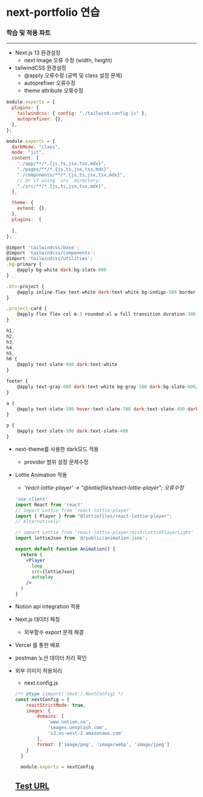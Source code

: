 # next-portfolio 연습

### 학습 및 적용 파트

---

- Next.js 13 환경설정
    - next Image 오류 수정 (width, height)
- tailwindCSS 환경설정
    - @apply 오류수정 (공백 및 class 설정 문제)
    - autoprefixer 오류수정
    - theme attribute 오류수정

```jsx
module.exports = {
  plugins: {
    tailwindcss: { config: "./tailwind.config.js" },
    autoprefixer: {},
  },
};
```

```jsx
module.exports = {
  darkMode: "class",
  mode: "jit",
  content: [
    "./app/**/*.{js,ts,jsx,tsx,mdx}",
    "./pages/**/*.{js,ts,jsx,tsx,mdx}",
    "./components/**/*.{js,ts,jsx,tsx,mdx}",
    // Or if using `src` directory:
    "./src/**/*.{js,ts,jsx,tsx,mdx}",
  ],

  theme: {
    extend: {},
  },
  plugins:  [
  
  ],
};
```

```jsx
@import 'tailwindcss/base';
@import 'tailwindcss/components';
@import 'tailwindcss/utilities';
.bg-primary {
    @apply bg-white dark:bg-slate-800
}

.btn-project {
    @apply inline-flex text-white dark:text-white bg-indigo-500 border-0 py-2 px-6 focus:outline-none hover:bg-indigo-600 rounded text-lg
}

.project-card {
    @apply flex flex-col m-3 rounded-xl w-full transition duration-300 transform border border-gray-300 hover:scale-105 hover:shadow-lg dark:border-gray-200/50 dark:hover:shadow-gray-400/40 hover:text-blue-600
}

h1,
h2,
h3,
h4,
h5,
h6 {
    @apply text-slate-900 dark:text-white
}

footer {
    @apply text-gray-600 dark:text-white bg-gray-100 dark:bg-slate-600/20
}

a {
    @apply text-slate-500 hover:text-slate-700 dark:text-slate-400 dark:hover:text-slate-50
}

p {
    @apply text-slate-500 dark:text-slate-400
}
```

- next-theme를 사용한 dark모드 적용
    - provider 범위 설정 문제수정
- Lottie Animation 적용
    - *'react-lottie-player' → "@lottiefiles/react-lottie-player"; 오류수정*
    
    ```jsx
    'use client'
    import React from 'react'
    // import Lottie from 'react-lottie-player'
    import { Player } from "@lottiefiles/react-lottie-player";
    // Alternatively:
    
    // import Lottie from 'react-lottie-player/dist/LottiePlayerLight'
    import lottieJson from '@/public/animation.json';
    
    export default function Animation() {
      return (
        <Player
          loop
          src={lottieJson}
          autoplay 
        />
      )
    }
    ```
    
- Notion api integration 적용
- Next.js 데이터 페칭
    - 외부함수 export 문제 해결
- Vercel 를 통한 배포
- postman 노션 데이터 처리 확인
- 외부 이미지 허용처리
    - next.config.js
    
    ```jsx
    /** @type {import('next').NextConfig} */
    const nextConfig = {
        reactStrictMode: true,
        images: {
            domains: [
                'www.notion.so',
                'images.unsplash.com',
                's3.us-west-2.amazonaws.com'
            ],
            format: ['image/png', 'image/webp', 'image/jpeg']
        }
      }
      
      module.exports = nextConfig
    ```

    ## [Test URL](https://next-portfolio-sage-zeta.vercel.app/)
